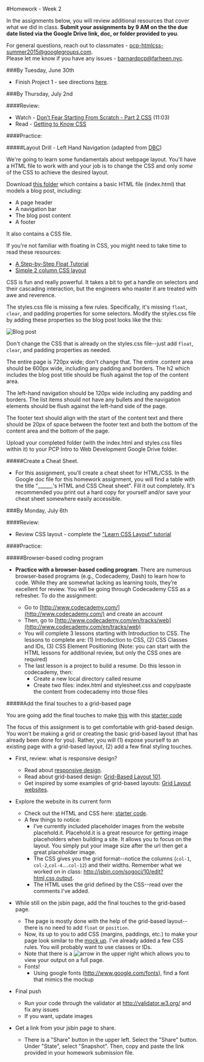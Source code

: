 #Homework - Week 2

In the assignments below, you will review additional resources that cover what we did in class.  **Submit your assignments by 9 AM on the the due date listed via the Google Drive link, doc, or folder provided to you**.  

For general questions, reach out to classmates - pcp-htmlcss-summer2015@googlegroups.com.  
Please let me know if you have any issues - barnardpcp@farheen.nyc.


###By Tuesday, June 30th

- Finish Project 1 - see directions [here](https://github.com/fma2/pcp-intro-web-development/blob/master/assignments/project1.md).


###By Thursday, July 2nd

####Review:

- Watch - [Don’t Fear Starting From Scratch - Part 2 CSS](http://www.dontfeartheinternet.com/css/don%E2%80%99t-fear-starting-from-scratch-2) (11:03)
- Read - [Getting to Know CSS](http://learn.shayhowe.com/html-css/getting-to-know-css/)

####Practice:

#####Layout Drill - Left Hand Navigation (adapted from [DBC](www.devbootcamp.com))

We're going to learn some fundamentals about webpage layout. You'll have a HTML file to work with and your job is to change the CSS and only *some* of the CSS to achieve the desired layout.

Download [this folder](https://drive.google.com/file/d/0B2oPzQ6clzPRZGx5VjJ0UEdTWVk/view?usp=sharing) which contains a basic HTML file (index.html) that models a blog post, including:

- A page header
- A navigation bar
- The blog post content
- A footer

It also contains a CSS file.  

If you're not familiar with floating in CSS, you might need to take time to read these resources:

- [A Step-by-Step Float Tutorial](http://css.maxdesign.com.au/floatutorial/)
- [Simple 2 column CSS layout](http://www.456bereastreet.com/lab/developing_with_web_standards/csslayout/2-col/)

CSS is fun and really powerful. It takes a bit to get a handle on selectors and their cascading interaction, but the engineers who master it are treated with awe and reverence.

The styles.css file is missing a few rules.  Specifically, it's missing `float`, `clear`, and padding properties for some selectors.  Modify the styles.css file by adding these properties so the blog post looks like the this:

![Blog post](https://camo.githubusercontent.com/787ea8fd6fa5beadb161d3275a64ef00b4762871/687474703a2f2f662e636c2e6c792f6974656d732f336a30573351304d304f3258324e3136306a31332f53637265656e25323053686f74253230323031332d30322d31362532306174253230372e31322e3138253230504d2e706e67)

Don't change the CSS that is already on the styles.css file--just add `float`, `clear`, and padding properties as needed.  

The entire page is 720px wide; don't change that. The entire .content area should be 600px wide, including any padding and borders. The h2 which includes the blog post title should be flush against the top of the content area.

The left-hand navigation should be 120px wide including any padding and borders. The list items should not have any bullets and the navigation elements should be flush against the left-hand side of the page.

The footer text should align with the start of the content text and there should be 20px of space between the footer text and both the bottom of the content area and the bottom of the page.

Upload your completed folder (with the index.html and styles.css files within it) to your PCP Intro to Web Development Google Drive folder.  

#####Create a Cheat Sheet.

- For this assignment, you’ll create a cheat sheet for HTML/CSS.  In the Google doc file for this homework assignment, you will find a table with the title "______'s HTML and CSS Cheat sheet".  Fill it out completely.  It's recommended you print out a hard copy for yourself and/or save your cheat sheet somewhere easily accessible.

###By Monday, July 6th

####Review:

- Review CSS layout - complete the ["Learn CSS Layout" tutorial](http://learnlayout.com/)

####Practice:

#####Browser-based coding program

- **Practice with a browser-based coding program**.  There are numerous browser-based programs (e.g., Codecademy, Dash) to learn how to code. While they are somewhat lacking as learning tools, they’re excellent for review. You will be going through Codecademy CSS as a refresher. To do the assignment:
	
	- Go to [http://www.codecademy.com/](http://www.codecademy.com/) and create an account 
	- Then, go to [http://www.codecademy.com/en/tracks/web](http://www.codecademy.com/en/tracks/web)
	- You will complete 3 lessons starting with Introduction to CSS. The lessons to complete are: (1) Introduction to CSS, (2) CSS Classes and IDs, (3) CSS Element Positioning (Note: you can start with the HTML lessons for additional review, but only the CSS ones are required)  
	- The last lesson is a project to build a resume. Do this lesson in codecademy, then: 
		- Create a new local directory called resume
		- Create two files: index.html and stylesheet.css and copy/paste the content from codecademy into those files 

#####Add the final touches to a grid-based page

You are going add the final touches to make [this](https://drive.google.com/file/d/0B1MYP7sU_C0vZkxCOGxSSVBZcXc/view) with this [starter code](http://jsbin.com/wuducenowa/1/edit?html,css,output)

The focus of this assignment is to get comfortable with grid-based design.  You won't be making a grid or creating the basic grid-based layout (that has already been done for you).  Rather, you will (1) expose yourself to an existing page with a grid-based layout, (2) add a few final styling touches.

- First, review: what is responsive design?
	- Read about [responsive design](http://learn.shayhowe.com/advanced-html-css/responsive-web-design/).
	- Read about grid-based design: [Grid-Based Layout 101](http://www.sitepoint.com/grid-based-layouts-101/).
	- Get inspired by some examples of grid-based layouts: [Grid Layout websites](http://www.siteinspire.com/websites?categories=101).

- Explore the website in its current form
	- Check out the HTML and CSS here: [starter code](http://jsbin.com/wuducenowa/1/edit?html,css,output). 
	- A few things to notice:
		- I’ve currently included placeholder images from the website placehold.it. Placehold.it is a great resource for getting image placeholders when building a site. It allows you to focus on the layout. You simply put your image size after the url then get a great placeholder image. 
		- The CSS gives you the grid format--notice the columns (`col-1`, `col-2`,`col-4`....`col-12`) and their widths.  Remember what we worked on in class: http://jsbin.com/sogoci/10/edit?html,css,output.
		- The HTML uses the grid defined by the CSS--read over the comments I've added. 

- While still on the jsbin page, add the final touches to the grid-based page.  
	- The page is mostly done with the help of the grid-based layout--there is no need to add `float` or `position`.  
	- Now, its up to you to add CSS (margins, paddings, etc.) to make your page look similar to the [mock up](https://drive.google.com/file/d/0B1MYP7sU_C0vZkxCOGxSSVBZcXc/view).  I've already added a few CSS rules.  You will probably want to use classes or IDs. 
	- Note that there is a ![arrow](http://static.jsbin.com/images/popout.png) in the upper right which allows you to view your output on a full page.
	- Fonts!
		- Using google fonts (http://www.google.com/fonts), find a font that mimics the mockup 

- Final push
	- Run your code through the validator at http://validator.w3.org/ and fix any issues 
	- If you want, update images 

- Get a link from your jsbin page to share.  
	- There is a "Share" button in the upper left.  Select the "Share" button.  Under "State", select "Snapshot".  Then, copy and paste the link provided in your homework submission file.
	
